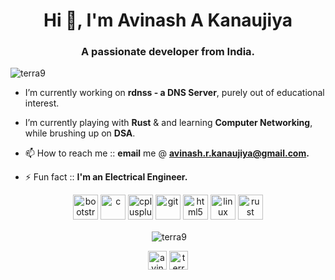 <h1 align="center">Hi 👋, I'm Avinash A Kanaujiya</h1>
<h3 align="center">A passionate developer from India.</h3>

<p align="left"> <img src="https://komarev.com/ghpvc/?username=terra9" alt="terra9" /> </p>

-   I’m currently working on **rdnss - a DNS Server**, purely out of educational interest.

-   I’m currently playing with **Rust** & and learning **Computer Networking**, while brushing up on **DSA**.

-   📫 How to reach me :: **email** me @ **avinash.r.kanaujiya@gmail.com.**

-   ⚡ Fun fact :: **I'm an Electrical Engineer.**

<p align="center"><img src="https://devicons.github.io/devicon/devicon.git/icons/bootstrap/bootstrap-plain.svg" alt="bootstrap" width="40" height="40"/> <img src="https://devicons.github.io/devicon/devicon.git/icons/c/c-original.svg" alt="c" width="40" height="40"/> <img src="https://devicons.github.io/devicon/devicon.git/icons/cplusplus/cplusplus-original.svg" alt="cplusplus" width="40" height="40"/> <img src="https://www.vectorlogo.zone/logos/git-scm/git-scm-icon.svg" alt="git" width="40" height="40"/> <img src="https://devicons.github.io/devicon/devicon.git/icons/html5/html5-original-wordmark.svg" alt="html5" width="40" height="40"/> <img src="https://devicons.github.io/devicon/devicon.git/icons/linux/linux-original.svg" alt="linux" width="40" height="40"/> <img src="https://devicons.github.io/devicon/devicon.git/icons/rust/rust-plain.svg" alt="rust" width="40" height="40"/></p>

<!--  <p><img align="center" src="https://github-readme-stats.vercel.app/api/top-langs/?username=terra9&layout=compact&hide=html&count_private=true" alt="terra9" /></p> -->

<p align="center">&nbsp;<img align="center" src="https://github-readme-stats.vercel.app/api?username=terra9&show_icons=true&count_private=true" alt="terra9" /></p>

<p align="center">
<a href="https://twitter.com/avinashkanauj10" target="blank"><img align="center" src="https://cdn.jsdelivr.net/npm/simple-icons@3.0.1/icons/twitter.svg" alt="avinashkanauj10" height="30" width="30" /></a>
<a href="https://stackoverflow.com/users/7013084/terra9" target="blank"><img align="center" src="https://cdn.jsdelivr.net/npm/simple-icons@3.0.1/icons/stackoverflow.svg" alt="terra9" height="30" width="30" /></a>
</p>

<!-- use &count_private=true for enabling private repo stats -->
